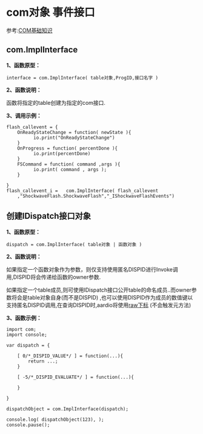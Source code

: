 # com对象 事件接口

 参考:[COM基础知识](libraries/kernel/com/base)

## com.ImplInterface

**1、函数原型：**

``` aau
interface = com.ImplInterface( table对象,ProgID,接口名字 )
```


**2、函数说明：**

 函数将指定的table创建为指定的com接口.


**3、调用示例：**

``` aau
flash_callevent = {
    OnReadyStateChange = function( newState ){
          io.print("OnReadyStateChange")
    }
    OnProgress = function( percentDone ){
          io.print(percentDone)
    }
    FSCommand = function( command ,args ){
          io.print( command , args );
    }

}
flash_callevent_i =   com.ImplInterface( flash_callevent
    ,"ShockwaveFlash.ShockwaveFlash","_IShockwaveFlashEvents")
```

## 创建IDispatch接口对象

**1、函数原型：**

``` aau
dispatch = com.ImplInterface( table对象 | 函数对象 )
```


**2、函数说明：**

 如果指定一个函数对象作为参数，则仅支持使用匿名DISPID进行Invoke调用,DISPID将会传递给函数的owner参数.

 如果指定一个table成员,则可使用IDispatch接口公开table的命名成员..而owner参数将会是table对象自身(而不是DISPID) ,也可以使用DISPID作为成员的数值键以支持匿名DISPID调用,在查询DISPID时,aardio将使用[raw下标](the%20language/operator/member) (不会触发元方法)


**3、函数示例：**


``` aau
import com;
import console;

var dispatch = {

	[ 0/*_DISPID_VALUE*/ ] = function(...){
		return ...;
	}

	[ -5/*_DISPID_EVALUATE*/ ] = function(...){

	}

}

dispatchObject = com.ImplInterface(dispatch);

console.log( dispatchObject(123), );
console.pause();
```
